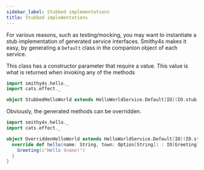 ```yaml
---
sidebar_label: Stubbed implementations
title: Stubbed implementations
---
```


For various reasons, such as testing/mocking, you may want to instantiate a stub implementation of generated service interfaces. Smithy4s makes it easy, by generating a `Default` class in the companion object of each service.

This class has a constructor parameter that require a value. This value is what is returned when invoking any of the methods

```scala mdoc:silent
import smithy4s.hello._
import cats.effect._

object StubbedHelloWorld extends HelloWorldService.Default[IO](IO.stub)
```

Obviously, the generated methods can be overridden.

```scala mdoc:silent
import smithy4s.hello._
import cats.effect._

object OverriddenHelloWorld extends HelloWorldService.Default[IO](IO.stub){
  override def hello(name: String, town: Option[String]) : IO[Greeting] = IO.pure {
    Greeting(s"Hello $name!")
  }
}
```
